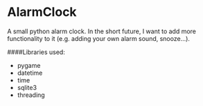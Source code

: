 # AlarmClock

A small python alarm clock. In the short future, I want to add more functionality to it (e.g. adding your own alarm sound, snooze...).

####Libraries used:
- pygame
- datetime
- time
- sqlite3
- threading
